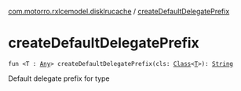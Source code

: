 [com.motorro.rxlcemodel.disklrucache](index.md) / [createDefaultDelegatePrefix](./create-default-delegate-prefix.md)

# createDefaultDelegatePrefix

`fun <T : `[`Any`](https://kotlinlang.org/api/latest/jvm/stdlib/kotlin/-any/index.html)`> createDefaultDelegatePrefix(cls: `[`Class`](http://docs.oracle.com/javase/6/docs/api/java/lang/Class.html)`<`[`T`](create-default-delegate-prefix.md#T)`>): `[`String`](https://kotlinlang.org/api/latest/jvm/stdlib/kotlin/-string/index.html)

Default delegate prefix for type

